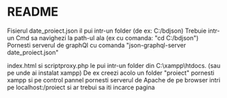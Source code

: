 # README

Fisierul date_proiect.json il pui intr-un folder (de ex: C:/bdjson)
Trebuie intr-un Cmd sa navighezi la path-ul ala (ex cu comanda: "cd C:/bdjson")
Pornesti serverul de graphQl cu comanda "json-graphql-server date_proiect.json"

index.html si scriptproxy.php le pui intr-un folder din C:\xampp\htdocs. (sau pe unde ai instalat xampp) De ex creezi acolo un folder "proiect"
pornesti xampp si pe control pannel pornesti serverul de Apache
de pe browser intri pe localhost:/proiect si ar trebui sa iti incarce pagina
